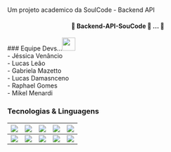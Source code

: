 # 
Um projeto academico da SoulCode - Backend API

<h4 align="center"> 🚧  Backend-API-SouCode 🚀 ...  🚧</h4>
### Equipe Devs...<img src="https://media.giphy.com/media/WUlplcMpOCEmTGBtBW/giphy.gif" width="30"> <br />
- Jéssica Venâncio <br />
- Lucas Leão <br />
- Gabriela Mazetto <br />
- Lucas Damasnceno <br />
- Raphael Gomes <br />
- Mikel Menardi <br />

### Tecnologias & Linguagens
|![](https://img.shields.io/badge/-JavaScript-black?logo=javascript&style=plastic)|![](https://img.shields.io/badge/-NodeJs-black?logo=nodedotjs&style=plastic)|![](https://img.shields.io/badge/-Git-black?logo=git&style=plastic)|![](https://img.shields.io/badge/-Express-black?logo=express&style=plastic)|![](https://img.shields.io/badge/-Swagger-black?logo=swagger&style=plastic)|
|---|---|---|---|---|
|![](https://img.shields.io/badge/-MySQL-black?logo=mysql&style=plastic)|![](https://img.shields.io/badge/-Postman-black?logo=postman&style=plastic)|![](https://img.shields.io/badge/-Node-black?logo=nodedotjs&style=plastic)|![](https://img.shields.io/badge/-C++-black?logo=cplusplus&style=plastic)|![](https://img.shields.io/badge/-Arduino-black?logo=arduino&style=plastic)|





